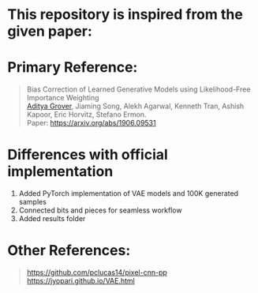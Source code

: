 # This repository is inspired from the given paper:

# Primary Reference:
> Bias Correction of Learned Generative Models using Likelihood-Free Importance Weighting  
> [Aditya Grover](https://aditya-grover.github.io), Jiaming Song, Alekh Agarwal, Kenneth Tran, Ashish Kapoor, Eric Horvitz, Stefano Ermon.  
> Paper: https://arxiv.org/abs/1906.09531  

# Differences with official implementation
1. Added PyTorch implementation of VAE models and 100K generated samples
2. Connected bits and pieces for seamless workflow 
3. Added results folder

# Other References:
> https://github.com/pclucas14/pixel-cnn-pp
> https://jyopari.github.io/VAE.html
